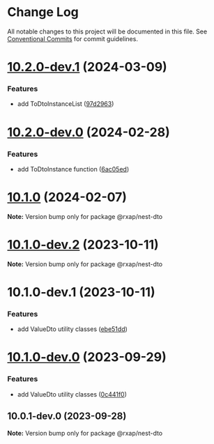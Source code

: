 # Change Log

All notable changes to this project will be documented in this file.
See [Conventional Commits](https://conventionalcommits.org) for commit guidelines.

# [10.2.0-dev.1](https://gitlab.com/rxap/packages/compare/@rxap/nest-dto@10.2.0-dev.0...@rxap/nest-dto@10.2.0-dev.1) (2024-03-09)

### Features

- add ToDtoInstanceList ([97d2963](https://gitlab.com/rxap/packages/commit/97d29635fd49dff369067d32a7150c6c169af340))

# [10.2.0-dev.0](https://gitlab.com/rxap/packages/compare/@rxap/nest-dto@10.1.0...@rxap/nest-dto@10.2.0-dev.0) (2024-02-28)

### Features

- add ToDtoInstance function ([6ac05ed](https://gitlab.com/rxap/packages/commit/6ac05ed252c669f69b448b7f50409e03c0273814))

# [10.1.0](https://gitlab.com/rxap/packages/compare/@rxap/nest-dto@10.1.0-dev.2...@rxap/nest-dto@10.1.0) (2024-02-07)

**Note:** Version bump only for package @rxap/nest-dto

# [10.1.0-dev.2](https://gitlab.com/rxap/packages/compare/@rxap/nest-dto@10.1.0-dev.1...@rxap/nest-dto@10.1.0-dev.2) (2023-10-11)

**Note:** Version bump only for package @rxap/nest-dto

# 10.1.0-dev.1 (2023-10-11)

### Features

- add ValueDto utility classes ([ebe51dd](https://gitlab.com/rxap/packages/commit/ebe51dd9acfff8b29bb00c58c25272c1ece7594f))

# [10.1.0-dev.0](https://gitlab.com/rxap/packages/compare/@rxap/nest-dto@10.0.1-dev.0...@rxap/nest-dto@10.1.0-dev.0) (2023-09-29)

### Features

- add ValueDto utility classes ([0c441f0](https://gitlab.com/rxap/packages/commit/0c441f01f3021fe1d5ada07045134299ed90e05e))

## 10.0.1-dev.0 (2023-09-28)

**Note:** Version bump only for package @rxap/nest-dto
